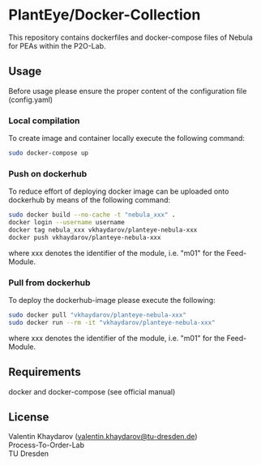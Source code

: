 # PlantEye/Docker-Collection

This repository contains dockerfiles and docker-compose files of Nebula for PEAs within the P2O-Lab.

## Usage
Before usage please ensure the proper content of the configuration file (config.yaml)

### Local compilation
To create image and container locally execute the following command:
```bash
sudo docker-compose up
```

### Push on dockerhub
To reduce effort of deploying docker image can be uploaded onto dockerhub by means of the following command:

```bash
sudo docker build --no-cache -t "nebula_xxx" .
docker login --username username
docker tag nebula_xxx vkhaydarov/planteye-nebula-xxx
docker push vkhaydarov/planteye-nebula-xxx
```
where xxx denotes the identifier of the module, i.e. "m01" for the Feed-Module.

### Pull from dockerhub
To deploy the dockerhub-image please execute the following:
```bash
sudo docker pull "vkhaydarov/planteye-nebula-xxx"
sudo docker run --rm -it "vkhaydarov/planteye-nebula-xxx"
```
where xxx denotes the identifier of the module, i.e. "m01" for the Feed-Module.

## Requirements
docker and docker-compose (see official manual)

## License
Valentin Khaydarov (valentin.khaydarov@tu-dresden.de)\
Process-To-Order-Lab\
TU Dresden
